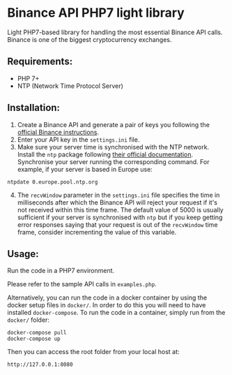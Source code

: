 # Binance API PHP7 light library

Light PHP7-based library for handling the most essential Binance API calls.
Binance is one of the biggest cryptocurrency exchanges.

## Requirements:

* PHP 7+
* NTP (Network Time Protocol Server)

## Installation:

1. Create a Binance API and generate a pair of keys you following the [official Binance instructions](https://support.binance.com/hc/en-us/articles/360002502072-How-to-create-API).
2. Enter your API key in the ```settings.ini``` file.
3. Make sure your server time is synchronised with the NTP network. Install the ```ntp``` package following [their official documentation](https://support.ntp.org/bin/view/Support/InstallingNTP).
Synchronise your server running the corresponding command. For example, if your server is based in Europe use:
```
ntpdate 0.europe.pool.ntp.org
```
4. The ```recvWindow``` parameter in the ```settings.ini``` file specifies the time in milliseconds after which the Binance API
will reject your request if it's not received within this time frame. The default value of 5000 is usually sufficient if your server
is synchronised with ```ntp``` but if you keep getting error responses saying that your request is out of the ```recvWindow``` time frame,
consider incrementing the value of this variable.

## Usage:

Run the code in a PHP7 environment.

Please refer to the sample API calls in ```examples.php```.

Alternatively, you can run the code in a docker container by using the docker
setup files in ```docker/```. In order to do this you will need to have
installed ```docker-compose```. To run the code in a container,
simply run from the ```docker/``` folder: 
```
docker-compose pull
docker-compose up
```

Then you can access the root folder from your local host at:

```
http://127.0.0.1:8080
```
